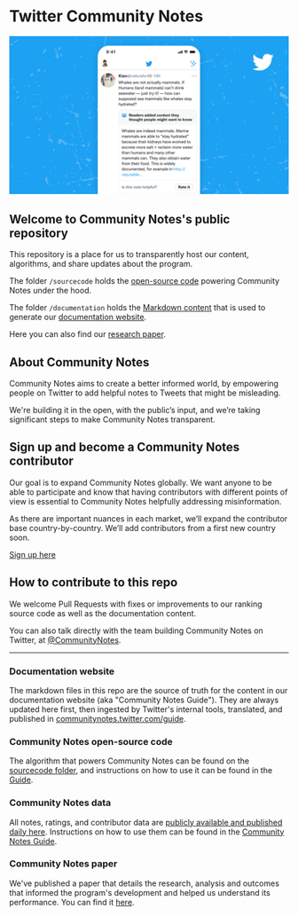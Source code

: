 # Twitter Community Notes

![](/documentation/images/help-rate-this-note-expanded.png)

## Welcome to Community Notes's public repository

This repository is a place for us to transparently host our content, algorithms, and share updates about the program.

The folder `/sourcecode` holds the [open-source code](https://github.com/twitter/communitynotes/tree/main/sourcecode) powering Community Notes under the hood.

The folder `/documentation` holds the [Markdown content](https://github.com/twitter/communitynotes/tree/main/documentation) that is used to generate our [documentation website](https://communitynotes.twitter.com/guide).

Here you can also find our [research paper](https://github.com/twitter/communitynotes/blob/main/birdwatch_paper_2022_10_27.pdf).

## About Community Notes

Community Notes aims to create a better informed world, by empowering people on Twitter to add helpful notes to Tweets that might be misleading.

We're building it in the open, with the public’s input, and we’re taking significant steps to make Community Notes transparent.

## Sign up and become a Community Notes contributor

Our goal is to expand Community Notes globally. We want anyone to be able to participate and know that having contributors with different points of view is essential to Community Notes helpfully addressing misinformation.

As there are important nuances in each market, we’ll expand the contributor base country-by-country. We’ll add contributors from a first new country soon.

[Sign up here](https://twitter.com/i/flow/join-birdwatch)

## How to contribute to this repo

We welcome Pull Requests with fixes or improvements to our ranking source code as well as the documentation content.

You can also talk directly with the team building Community Notes on Twitter, at [@CommunityNotes](https://twitter.com/communitynotes).

---

### Documentation website

The markdown files in this repo are the source of truth for the content in our documentation website (aka "Community Notes Guide"). They are always updated here first, then ingested by Twitter's internal tools, translated, and published in [communitynotes.twitter.com/guide](https://communitynotes.twitter.com/guide).

### Community Notes open-source code

The algorithm that powers Community Notes can be found on the [sourcecode folder](https://github.com/twitter/communitynotes/tree/main/static/sourcecode), and instructions on how to use it can be found in the [Guide](https://twitter.github.io/communitynotes/note-ranking-code/).

### Community Notes data

All notes, ratings, and contributor data are [publicly available and published daily here](https://twitter.com/i/communitynotes/download-data). Instructions on how to use them can be found in the [Community Notes Guide](https://communitynotes.twitter.com/guide/under-the-hood/download-data/).

### Community Notes paper

We've published a paper that details the research, analysis and outcomes that informed the program's development and helped us understand its performance. You can find it [here](https://github.com/twitter/communitynotes/blob/main/birdwatch_paper_2022_10_27.pdf).
